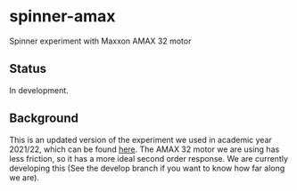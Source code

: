 # spinner-amax
Spinner experiment with Maxxon AMAX 32 motor

## Status

In development.

## Background

This is an updated version of the experiment we used in academic year 2021/22, which can be found [here](https://github.com/practable/spinner-nidec). The AMAX 32 motor we are using has less friction, so it has a more ideal second order response. We are currently developing this (See the develop branch if you want to know how far along we are).
